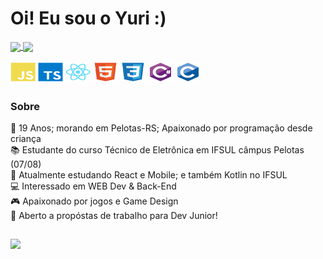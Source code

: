 # Oi! Eu sou o Yuri :)
<a href="https://github.com/anuraghazra/convoychat">
  <img height=200 align="center" src="https://github-readme-stats.vercel.app/api/top-langs?username=YuriXbr&layout=compact&langs_count=8&card_width=320" />
</a>
 <a href="https://github.com/anuraghazra/github-readme-stats">
  <img height=200 align="center" src="https://github-readme-stats.vercel.app/api?username=YuriXbr&show_icons=true&hide_rank=true" />
</a>
<div style="display: inline_block"><br>
  <img align="center" alt="Js" height="30" width="40" src="https://raw.githubusercontent.com/devicons/devicon/master/icons/javascript/javascript-plain.svg">
  <img align="center" alt="Ts" height="30" width="40" src="https://raw.githubusercontent.com/devicons/devicon/master/icons/typescript/typescript-original.svg">
  <img align="center" alt="React" height="30" width="40" src="https://raw.githubusercontent.com/devicons/devicon/master/icons/react/react-original.svg">
  <img align="center" alt="HTML" height="30" width="40" src="https://raw.githubusercontent.com/devicons/devicon/master/icons/html5/html5-original.svg">
  <img align="center" alt="CSS" height="30" width="40" src="https://raw.githubusercontent.com/devicons/devicon/master/icons/css3/css3-original.svg">
  <img align="center" alt="Csharp" height="30" width="40" src="https://raw.githubusercontent.com/devicons/devicon/master/icons/csharp/csharp-original.svg">
  <img align="center" alt="C" height="30" width="40" src="https://raw.githubusercontent.com/devicons/devicon/master/icons/c/c-original.svg"> 
</div>

  ## 
### Sobre
👤 19 Anos; morando em Pelotas-RS; Apaixonado por programação desde criança </br>
📚 Estudante do curso Técnico de Eletrônica em IFSUL câmpus Pelotas (07/08) </br>
📌 Atualmente estudando React e Mobile; e também Kotlin no IFSUL </br>
💻 Interessado em WEB Dev & Back-End </br>
🎮 Apaixonado por jogos e Game Design </br>
📩 Aberto a propóstas de trabalho para Dev Junior! </br>
##


<div> 
  <a href = "mailto:yurixbroficial@gmail.com"><img src="https://img.shields.io/badge/-Gmail-%23333?style=for-the-badge&logo=gmail&logoColor=white" target="_blank"></a>
 
 <!-- ![Snake animation](https://github.com/YuriXbr/YuriXbr/blob/output/github-contribution-grid-snake.svg) -->
</div>

